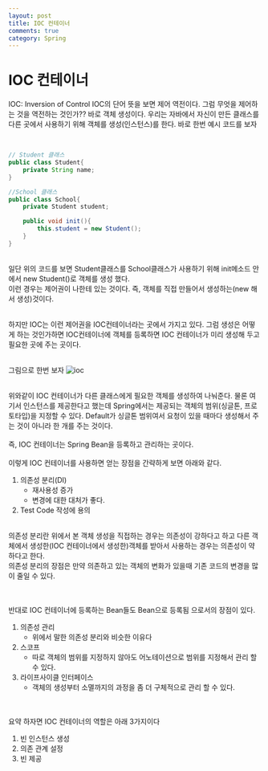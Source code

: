 ```yaml
---
layout: post
title: IOC 컨테이너
comments: true
category: Spring
---
```


# IOC 컨테이너

IOC: Inversion of Control
IOC의 단어 뜻을 보면 제어 역전이다. 그럼 무엇을 제어하는 것을 역전하는 것인가?? 바로 객체 생성이다. 우리는 자바에서 자신이 만든 클래스를 다른 곳에서 사용하기 위해 객체를 생성(인스턴스)를 한다. 바로 한번 예시 코드를 보자

<br>

```java
// Student 클래스
public class Student{
    private String name;
}

//School 클래스
public class School{
    private Student student;

    public void init(){
        this.student = new Student();
    }
}
```

<br>
일단 위의 코드를 보면 Student클래스를 School클래스가 사용하기 위해 init메소드 안에서 new Student()로 객체를 생성 했다.<br>
이런 경우는 제어권이 나한테 있는 것이다. 즉, 객체를 직접 만들어서 생성하는(new 해서 생성)것이다.

<br>하지만 IOC는 이런 제어권을 IOC컨테이너라는 곳에서 가지고 있다. 그럼 생성은 어떻게 하는 것인가하면 IOC컨테이너에 객체를 등록하면 IOC 컨테이너가 미리 생성해 두고 필요한 곳에 주는 곳이다.

<br>그림으로 한번 보자
![ioc](https://user-images.githubusercontent.com/47367509/71767765-f60b9780-2f52-11ea-8bb9-e5e025eb0e50.PNG)

<br>
위와같이 IOC 컨테이너가 다른 클래스에게 필요한 객체를 생성하여 나눠준다. 물론 여기서 인스턴스를 제공한다고 했는데 Spring에서는 제공되는 객체의 범위(싱글톤, 프로토타입)을 지정할 수 있다. Default가 싱글톤 범위여서  요청이 있을 때마다 생성해서 주는 것이 아니라 한 개를 주는 것이다.
<br>
<br>
즉, IOC 컨테이너는 Spring Bean을 등록하고 관리하는 곳이다.
<br>
<br>
이렇게 IOC 컨테이너를 사용하면 얻는 장점을 간략하게 보면 아래와 같다.

1. 의존성 분리(DI)
    * 재사용성 증가
    * 변경에 대한 대처가 좋다.
2. Test Code 작성에 용의

<br>
의존성 분리란 위에서 본 객체 생성을 직접하는 경우는 의존성이 강하다고 하고 다른 객체에서 생성한(IOC 컨테이너에서 생성한)객체를 받아서 사용하는 경우는 의존성이 약하다고 한다.

<br>
의존성 분리의 장점은 만약 의존하고 있는 객체의 변화가 있을때 기존 코드의 변경을 많이 줄일 수 있다.

<br><br>
반대로 IOC 컨테이너에 등록하는 Bean들도 Bean으로 등록됨 으로서의 장점이 있다.

1. 의존성 관리
    * 위에서 말한 의존성 분리와 비슷한 이유다
2. 스코프
    * 따로 객체의 범위를 지정하지 않아도 어노테이션으로 범위를 지정해서 관리 할 수 있다.
3. 라이프사이클 인터페이스
    * 객체의 생성부터 소멸까지의 과정을 좀 더 구체적으로 관리 할 수 있다.

<br><br>
요약 하자면 IOC 컨테이너의 역할은 아래 3가지이다

1. 빈 인스턴스 생성
2. 의존 관계 설정
3. 빈 제공
